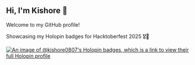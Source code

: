 ## Hi, I'm Kishore 👋

Welcome to my GitHub profile!

Showcasing my Holopin badges for Hacktoberfest 2025 🎖️🚀  

[![An image of @kishore0807's Holopin badges, which is a link to view their full Holopin profile](https://holopin.me/kishore0807)](https://holopin.io/@kishore0807)


<!--
**kishore08-07/kishore08-07** is a ✨ _special_ ✨ repository because its `README.md` (this file) appears on your GitHub profile.

Here are some ideas to get you started:

- 🔭 I’m currently working on ...
- 🌱 I’m currently learning ...
- 👯 I’m looking to collaborate on ...
- 🤔 I’m looking for help with ...
- 💬 Ask me about ...
- 📫 How to reach me: ...
- 😄 Pronouns: ...
- ⚡ Fun fact: ...
-->
